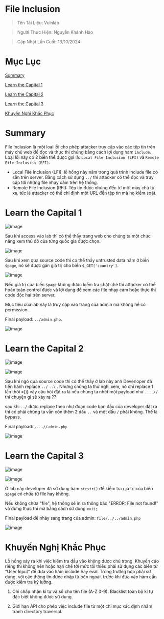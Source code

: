 # File Inclusion

> Tên Tài Liệu: Vulnlab

> Người Thực Hiện: Nguyễn Khánh Hào

> Cập Nhật Lần Cuối: 13/10/2024

# Mục Lục

[Summary](#summary)

[Learn the Capital 1](#learn-the-capital-1)

[Learn the Capital 2](#learn-the-capital-2)

[Learn the Capital 3](#learn-the-capital-3)

[Khuyến Nghị Khắc Phục](#khuyen-nghi-khac-phuc)

# Summary

File Inclusion là một loại lỗi cho phép attacker truy cập vào các tệp tin trên máy chủ web để đọc và thực thi chúng bằng cách lợi dụng hàm `include`.
Loại lỗi này có 2 biến thể được gọi là: `Local File Inclusion (LFI)` và `Remote File Inclusion (RFI)`.

* Local File Inclusion (LFI): lỗ hổng này nằm trong quá trình include file có sẵn trên server. Bằng cách sử dụng `../` thì attacker có thể đọc và truy cập tới những file nhạy cảm trên hệ thống.
* Remote File Inclusion (RFI): Tệp tin được nhúng đến từ một máy chủ từ xa, tức là attacker có thể chỉ định một URL đến tệp tin mà họ kiểm soát.

# Learn the Capital 1

![image](https://github.com/user-attachments/assets/ef9dd4c3-8307-4f8f-bd76-1498ea4a8cc7)

Sau khi access vào lab thì có thể thấy trang web cho chúng ta một chức năng xem thủ đô của từng quốc gia được chọn.

![image](https://github.com/user-attachments/assets/835bd023-29ef-447e-95fc-834505893c5d)

Sau khi xem qua source code thì có thể thấy untrusted data nằm ở biến `$page`, nó sẽ được gán giá trị cho biến `$_GET['country']`.

![image](https://github.com/user-attachments/assets/5de5a839-6cb6-401c-b48d-8779b71f0433)

Nếu giá trị của biến `$page` không được kiểm tra chặt chẽ thì attacker có thể hoàn toàn control được và lợi dụng để xem các file nhạy cảm hoặc thực thi code độc hại trên server.

Mục tiêu của lab này là truy cập vào trang của admin mà không hề có permission.

Final payload: `../admin.php`.

![image](https://github.com/user-attachments/assets/ff6aa644-fd55-4195-a0c6-23d873dcfdec)

# Learn the Capital 2

![image](https://github.com/user-attachments/assets/83e0620e-1d50-4159-a04e-711a823ce038)

![image](https://github.com/user-attachments/assets/927e0754-4a4c-4474-b08b-87676f24b079)

Sau khi ngó qua source code thì có thể thấy ở lab này anh Deverloper đã tiến hành replace `../` `..\` . Nhưng chúng ta thử nghỉ xem, nó chỉ replace 1 lần thôi =))) vậy câu hỏi đặt ra là nếu chúng ta nhét một payload như `....//` thì chuyện gì sẽ xảy ra ??

sau khi `../` được replace theo như đoạn code ban đầu của developer đặt ra thì có phải chúng ta vẫn còn thêm 2 dấu `..` và một dấu `/` phải không. Thế là bypass.

Final payload: `....//admin.php`

![image](https://github.com/user-attachments/assets/1047bca4-898c-4d11-9882-dfff289686f0)

# Learn the Capital 3

![image](https://github.com/user-attachments/assets/e9a000b6-fcc8-4732-9670-2f272ac210e9)

![image](https://github.com/user-attachments/assets/324d1207-aa32-4eb4-bf29-2ec9b221eb94)

Ở lab này developer đã sử dụng hàm `strstr()` để kiểm tra giá trị của biến `$page` có chứa từ file hay không.

Nếu không chứa "file", hệ thống sẽ in ra thông báo "ERROR: File not found!" và dừng thực thi mã bằng cách sử dụng `exit;`

Final payload để nhảy sang trang của admin: `file/../../admin.php`

![image](https://github.com/user-attachments/assets/de8f1ac4-6c7f-4132-9596-2860c1806f7a)

# Khuyến Nghị Khắc Phục

Lỗ hổng xảy ra khi việc kiểm tra đầu vào không được chú trọng. Khuyến cáo riêng thì không nên hoặc hạn chế tới mức tối thiểu phải sử dụng các biến từ “User Input” để đưa vào hàm include hay eval.  Trong trường hợp phải sử dụng. với các thông tin được nhập từ bên ngoài, trước khi đưa vào hàm cần được kiểm tra kỹ lưỡng.

    	
  1. Chỉ chấp nhận kí tự và số cho tên file (A-Z 0-9). Blacklist toàn bộ kí tự đặc biệt không được sử dụng.
     
  2. Giới hạn API cho phép việc include file từ một chỉ mục xác định nhằm tránh directory traversal.



